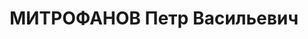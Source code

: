 ---
title: МИТРОФАНОВ Петр Васильевич
description: "Род. в 1901, член ВКП(б). Проживал: г. Оренбург. Секретарь обкома ВКП(б)\
  \ \n  Приговор: ВК ВС СССР, 28.01.1938 – ВМН. \n  Реабилитирован май 1956"
---